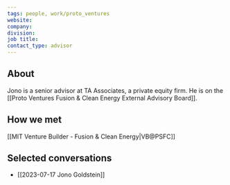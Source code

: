 ```yaml
---
tags: people, work/proto_ventures
website: 
company:
division:
job title: 
contact_type: advisor
---
```

## About
Jono is a senior advisor at TA Associates, a private equity firm. He is on the [[Proto Ventures Fusion & Clean Energy External Advisory Board]].

## How we met
[[MIT Venture Builder - Fusion & Clean Energy|VB@PSFC]]

## Selected conversations
- [[2023-07-17 Jono Goldstein]]